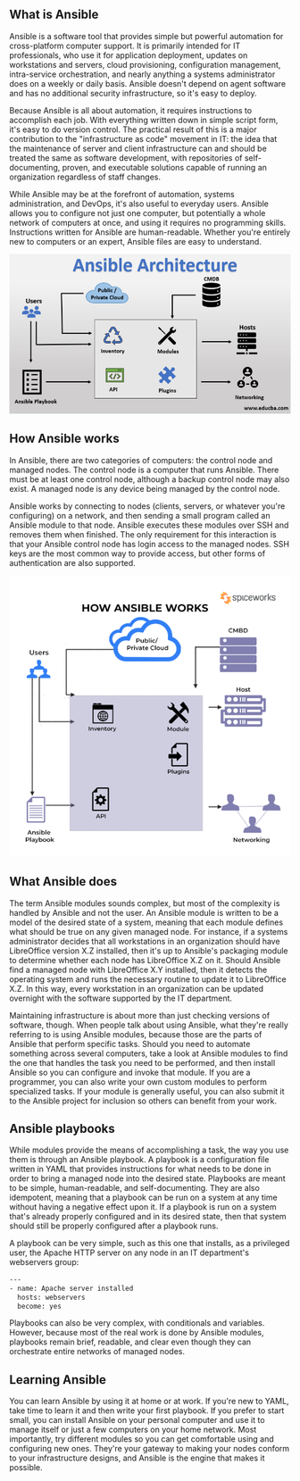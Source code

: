 ## What is Ansible 

Ansible is a software tool that provides simple but powerful automation for cross-platform computer support. It is primarily intended for IT professionals, who use it for application deployment, updates on workstations and servers, cloud provisioning, configuration management, intra-service orchestration, and nearly anything a systems administrator does on a weekly or daily basis. Ansible doesn't depend on agent software and has no additional security infrastructure, so it's easy to deploy.

Because Ansible is all about automation, it requires instructions to accomplish each job. With everything written down in simple script form, it's easy to do version control. The practical result of this is a major contribution to the "infrastructure as code" movement in IT: the idea that the maintenance of server and client infrastructure can and should be treated the same as software development, with repositories of self-documenting, proven, and executable solutions capable of running an organization regardless of staff changes.

While Ansible may be at the forefront of automation, systems administration, and DevOps, it's also useful to everyday users. Ansible allows you to configure not just one computer, but potentially a whole network of computers at once, and using it requires no programming skills. Instructions written for Ansible are human-readable. Whether you're entirely new to computers or an expert, Ansible files are easy to understand.

 ![](Images/a5.png)

## How Ansible works

In Ansible, there are two categories of computers: the control node and managed nodes. The control node is a computer that runs Ansible. There must be at least one control node, although a backup control node may also exist. A managed node is any device being managed by the control node.

Ansible works by connecting to nodes (clients, servers, or whatever you're configuring) on a network, and then sending a small program called an Ansible module to that node. Ansible executes these modules over SSH and removes them when finished. The only requirement for this interaction is that your Ansible control node has login access to the managed nodes. SSH keys are the most common way to provide access, but other forms of authentication are also supported.

 ![](Images/a6.png)

## What Ansible does

The term Ansible modules sounds complex, but most of the complexity is handled by Ansible and not the user. An Ansible module is written to be a model of the desired state of a system, meaning that each module defines what should be true on any given managed node. For instance, if a systems administrator decides that all workstations in an organization should have LibreOffice version X.Z installed, then it's up to Ansible's packaging module to determine whether each node has LibreOffice X.Z on it. Should Ansible find a managed node with LibreOffice X.Y installed, then it detects the operating system and runs the necessary routine to update it to LibreOffice X.Z. In this way, every workstation in an organization can be updated overnight with the software supported by the IT department.

Maintaining infrastructure is about more than just checking versions of software, though. When people talk about using Ansible, what they're really referring to is using Ansible modules, because those are the parts of Ansible that perform specific tasks. Should you need to automate something across several computers, take a look at Ansible modules to find the one that handles the task you need to be performed, and then install Ansible so you can configure and invoke that module. If you are a programmer, you can also write your own custom modules to perform specialized tasks. If your module is generally useful, you can also submit it to the Ansible project for inclusion so others can benefit from your work.

## Ansible playbooks
While modules provide the means of accomplishing a task, the way you use them is through an Ansible playbook. A playbook is a configuration file written in YAML that provides instructions for what needs to be done in order to bring a managed node into the desired state. Playbooks are meant to be simple, human-readable, and self-documenting. They are also idempotent, meaning that a playbook can be run on a system at any time without having a negative effect upon it. If a playbook is run on a system that's already properly configured and in its desired state, then that system should still be properly configured after a playbook runs.

A playbook can be very simple, such as this one that installs, as a privileged user, the Apache HTTP server on any node in an IT department's webservers group:
```
---
- name: Apache server installed
  hosts: webservers
  become: yes
```

Playbooks can also be very complex, with conditionals and variables. However, because most of the real work is done by Ansible modules, playbooks remain brief, readable, and clear even though they can orchestrate entire networks of managed nodes.

## Learning Ansible
You can learn Ansible by using it at home or at work. If you're new to YAML, take time to learn it and then write your first playbook. If you prefer to start small, you can install Ansible on your personal computer and use it to manage itself or just a few computers on your home network. Most importantly, try different modules so you can get comfortable using and configuring new ones. They're your gateway to making your nodes conform to your infrastructure designs, and Ansible is the engine that makes it possible.

